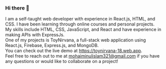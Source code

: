 ### Hi there 👋

I am a self-taught web developer with experience in React.js, HTML, and CSS. I have been learning through online courses and personal projects.  
My skills include HTML, CSS, JavaScript, and React and have experience in making APIs with ExpressJs.  
One of my projects is ToyNirvana, a full-stack web application using React.js, Firebase, Express.js, and MongoDB.  
You can check out the live demo at https://toynirvana-18.web.app.  
Feel free to reach out to me at mohaiminulislam321@gmail.com if you have any questions or would like to collaborate on a project!  
